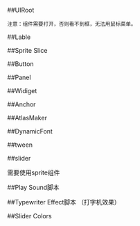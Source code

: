 ##UIRoot

    注意：组件需要打开，否则看不到框，无法用鼠标菜单。

##Lable

##Sprite
    Slice

##Button

##Panel

##Widiget

##Anchor

##AtlasMaker

##DynamicFont

##tween

##slider

   需要使用sprite组件

##Play Sound脚本

##Typewriter Effect脚本 （打字机效果）

##Slider Colors



